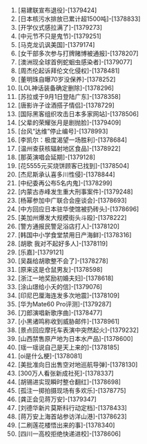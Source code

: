 
1. [易建联宣布退役]-[1379424]
1. [日本核污水排放已累计超1500吨]-[1378833]
1. [开学仪式感拉满了]-[1379273]
1. [中元节不只是鬼节]-[1379251]
1. [马克龙讥讽美国]-[1379174]
1. [女干部多次参与打牌赌博被通报]-[1378207]
1. [澳洲现全球首例蛇蛔虫感染者]-[1379077]
1. [周杰伦起诉拜伦文化侵权]-[1378481]
1. [董明珠自曝70岁没保养]-[1378252]
1. [LOL神话装备确定删除]-[1378296]
1. [苏拉或于9月1日登陆广东]-[1378358]
1. [唐影许子诠酒搭子情侣]-[1378729]
1. [国际黑客组织攻击日本多家网站]-[1378506]
1. [父辈的荣耀张月是剧抛脸]-[1379409]
1. [台风“达维”停止编号]-[1378993]
1. [李凯尔：极度渴望一场胜利]-[1378684]
1. [温州查获核辐射地区食品]-[1378922]
1. [那英演唱会延期]-[1379128]
1. [花5555元买烧饼顾客已找到]-[1378504]
1. [杰尼斯承认喜多川性侵]-[1378844]
1. [中纪委再公布5名内鬼]-[1378299]
1. [内蒙古赤峰发生重大刑事案件]-[1379248]
1. [杨幂参加中广联合会座谈会]-[1378693]
1. [中方回应日本驻华使馆被扔砖头]-[1378696]
1. [美加州爆发大规模街头斗殴]-[1378222]
1. [警方通报民警足浴店打人]-[1378120]
1. [韩国中小学食堂禁用日产海鲜]-[1378316]
1. [胡歌 我对不起好多人]-[1378119]
1. [乐嘉]-[1379121]
1. [吴磊给胡歌整不会了]-[1378278]
1. [原来这是仓鼠男友]-[1378598]
1. [浙江一地奖励初婚夫妇]-[1378618]
1. [涂山璟给小夭的信]-[1379076]
1. [印尼巴厘海连发多次地震]-[1378109]
1. [华为Mate60 Pro评测]-[1379287]
1. [刀郎演唱新歌序曲]-[1378477]
1. [小黑诸鸣称收到威胁邮件]-[1378961]
1. [景点回应摩托车表演中突然起火]-[1379232]
1. [山西禁售原产地为日本水产品]-[1378600]
1. [瑶一瑶说自己是天上来的]-[1378185]
1. [oi是什么梗]-[1378081]
1. [美批准向日出售空对地巡航导弹]-[1378130]
1. [300万人看张新成社死]-[1378337]
1. [胡锡进实现瞬时整仓翻红]-[1378698]
1. [孤注一掷拍摄现场有多欢乐]-[1378775]
1. [龚正会见蒋万安]-[1379347]
1. [刘德华新片莫斯科行动定档]-[1378433]
1. [蒋万安上海首站参访洋山港]-[1378623]
1. [二刷莲花楼悟出来的事]-[1378340]
1. [四川一高校拒绝快递进校]-[1378606]